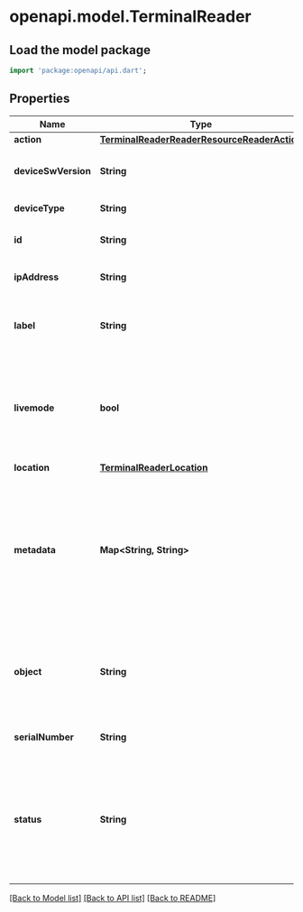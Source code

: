 # openapi.model.TerminalReader

## Load the model package
```dart
import 'package:openapi/api.dart';
```

## Properties
Name | Type | Description | Notes
------------ | ------------- | ------------- | -------------
**action** | [**TerminalReaderReaderResourceReaderAction**](TerminalReaderReaderResourceReaderAction.md) |  | [optional] 
**deviceSwVersion** | **String** | The current software version of the reader. | [optional] 
**deviceType** | **String** | Device type of the reader. | 
**id** | **String** | Unique identifier for the object. | 
**ipAddress** | **String** | The local IP address of the reader. | [optional] 
**label** | **String** | Custom label given to the reader for easier identification. | 
**livemode** | **bool** | Has the value `true` if the object exists in live mode or the value `false` if the object exists in test mode. | 
**location** | [**TerminalReaderLocation**](TerminalReaderLocation.md) |  | [optional] 
**metadata** | **Map<String, String>** | Set of [key-value pairs](https://stripe.com/docs/api/metadata) that you can attach to an object. This can be useful for storing additional information about the object in a structured format. | [default to const {}]
**object** | **String** | String representing the object's type. Objects of the same type share the same value. | 
**serialNumber** | **String** | Serial number of the reader. | 
**status** | **String** | The networking status of the reader. We do not recommend using this field in flows that may block taking payments. | [optional] 

[[Back to Model list]](../README.md#documentation-for-models) [[Back to API list]](../README.md#documentation-for-api-endpoints) [[Back to README]](../README.md)


